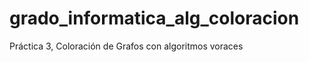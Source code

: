grado_informatica_alg_coloracion
================================

Práctica 3, Coloración de Grafos con algoritmos voraces
